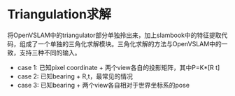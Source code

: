 # Triangulation求解

将OpenVSLAM中的triangulator部分单独拎出来，加上slambook中的特征提取代码，组成了一个单独的三角化求解模块。三角化求解的方法与OpenVSLAM中的一致，支持三种不同的输入。

- case 1: 已知pixel coordinate + 两个view各自的投影矩阵，其中P=K*[R t]
- case 2: 已知bearing + R,t，最常见的情况
- case 3: 已知bearing + 两个view各自相对于世界坐标系的pose